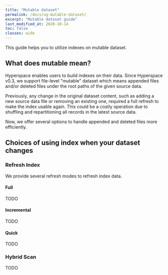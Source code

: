 ```yaml
---
title: "Mutable dataset"
permalink: /docs/ug-mutable-dataset/
excerpt: "Mutable dataset guide"
last_modified_at: 2020-10-14
toc: false
classes: wide
---
```


This guide helps you to utilize indexes on mutable dataset.

## What does mutable mean?
Hyperspace enables users to build indexes on their data.
Since Hyperspace v0.3, we support file-level "mutable" dataset which means appended files and/or
deleted files under the root paths of the given source data.

Previously, any change in the original dataset content, such as adding a new source data file or 
removing an existing one, required a full refresh to make the index usable again. This could be
a costly operation due to shuffling and repartitioning all records in the latest source data.

Now, we offer several options to handle appended and deleted files more efficiently.

## Choices of using index when your dataset changes

### Refresh Index

We provide several refresh modes to refresh index data.

#### Full
TODO

#### Incremental
TODO

#### Quick
TODO

### Hybrid Scan
TODO
